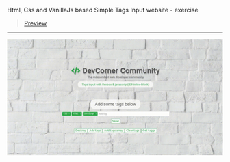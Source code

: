 Html, Css and VanillaJs based Simple Tags Input website - exercise
> [Preview](https://r4nd3l.github.io/SimpleTagsInput/)
---

![SimpleTagsInput](https://github.com/r4nd3l/SimpleTagsInput/blob/master/img/sample.gif)
